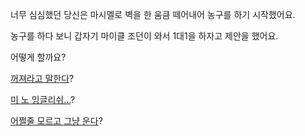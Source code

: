 너무 심심했던 당신은 마시멜로 벽을 한 움큼 떼어내어 농구를 하기 시작했어요.

농구를 하다 보니 갑자기 마이클 조던이 와서 1대1을 하자고 제안을 했어요. 

어떻게 할까요?

[꺼져라고 말한다](getout/getout.md)?

[미 노 잉글리쉬...](no-english/no-english.md)?

[어쩔줄 모르고 그냥 운다](cry/cry.md)?
